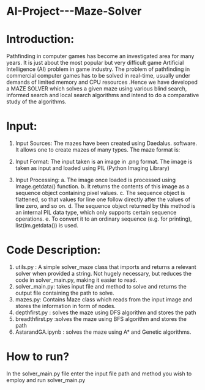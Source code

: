 # AI-Project---Maze-Solver
# Introduction:

Pathfinding in computer games has become an investigated area for many years. It is just about the most popular but very difficult game Artificial Intelligence (AI) problem in game industry. The problem of pathfinding in commercial computer games has to be
solved in real-time, usually under demands of limited memory and CPU resources .Hence we have developed a MAZE SOLVER which solves a given maze using various blind search, informed search and local search algorithms and intend to do a comparative study of the algorithms.

# Input:
1. Input Sources:
The mazes have been created using Daedalus. software. It allows one to create mazes of many types.
The maze format is:
	

2. Input Format:
	The input taken is an image in .png format.
	The image is taken as input and loaded using PIL (Python Imaging Library)	

3. Input Processing:
	a. The image once loaded is processed using Image.getdata() function.
	b. It returns the contents of this image as a sequence object containing pixel values.
	c. The sequence object is flattened, so that values for line one follow directly after the values of line zero, and so on.
	d. The sequence object returned by this method is an internal PIL data type, which only supports certain sequence operations.
	e. To convert it to an ordinary sequence (e.g. for printing),  list(im.getdata()) is used.


# Code Description:
1. utils.py : A simple solver_maze class that imports and returns a relevant solver when provided a string. Not hugely necessary, but reduces the code in solver_main.py, making it easier to read.
2. solver_main.py: takes input file and method to solve and returns the output file containing the path to solve.
3. mazes.py: Contains Maze class which reads from the input image and stores the information in form of nodes.
4. depthfirst.py : solves the maze using DFS algorithm and stores the path
5. breadthfirst.py :solves the maze using BFS algorithm and stores the path
6. AstarandGA.ipynb : solves the maze using A* and Genetic algorithms.

# How to run?
In the solver_main.py file enter the input file path and method you wish to employ and run solver_main.py
